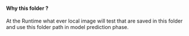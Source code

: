 
#### Why this folder ?
At the Runtime what ever local image will test that are saved in this folder and use this folder path in model prediction phase. 
